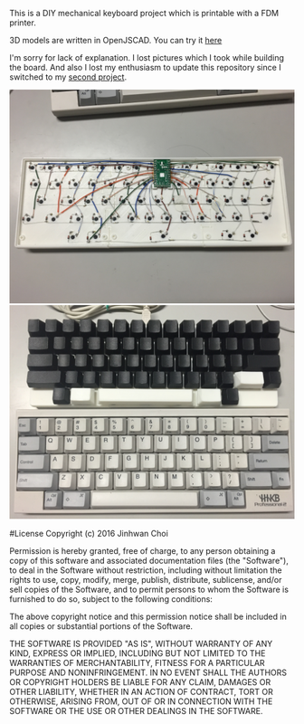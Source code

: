 This is a DIY mechanical keyboard project which is printable 
with a FDM printer.

3D models are written in OpenJSCAD. 
You can try it [here](http://openjscad.org/#https://raw.githubusercontent.com/jinhwanlazy/3d-printable-keyboard/master/model.js)

I'm sorry for lack of explanation. I lost pictures which I took while building
the board. And also I lost my enthusiasm to update this repository since I switched to
my [second project](https://github.com/jinhwanlazy/wood-case-keyboard).

![p1](https://github.com/jinhwanlazy/3d-printable-keyboard/raw/master/pics/IMG_2146.JPG)
![p2](https://github.com/jinhwanlazy/3d-printable-keyboard/raw/master/pics/IMG_2151.JPG)

#License
Copyright (c) 2016 Jinhwan Choi

Permission is hereby granted, free of charge, to any person obtaining a copy
of this software and associated documentation files (the "Software"), to deal
in the Software without restriction, including without limitation the rights
to use, copy, modify, merge, publish, distribute, sublicense, and/or sell
copies of the Software, and to permit persons to whom the Software is
furnished to do so, subject to the following conditions:

The above copyright notice and this permission notice shall be included in all
copies or substantial portions of the Software.

THE SOFTWARE IS PROVIDED "AS IS", WITHOUT WARRANTY OF ANY KIND, EXPRESS OR
IMPLIED, INCLUDING BUT NOT LIMITED TO THE WARRANTIES OF MERCHANTABILITY,
FITNESS FOR A PARTICULAR PURPOSE AND NONINFRINGEMENT. IN NO EVENT SHALL THE
AUTHORS OR COPYRIGHT HOLDERS BE LIABLE FOR ANY CLAIM, DAMAGES OR OTHER
LIABILITY, WHETHER IN AN ACTION OF CONTRACT, TORT OR OTHERWISE, ARISING FROM,
OUT OF OR IN CONNECTION WITH THE SOFTWARE OR THE USE OR OTHER DEALINGS IN THE
SOFTWARE.
